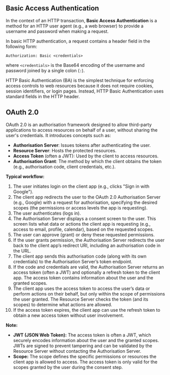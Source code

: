 ## Basic Access Authentication


In the context of an HTTP transaction, **Basic Access Authentication** is a method for an HTTP user agent (e.g., a web browser) to provide a username and password when making a request.


In basic HTTP authentication, a request contains a header field in the following form:

```
Authorization: Basic <credentials>
```


where `<credentials>` is the Base64 encoding of the username and password joined by a single colon (`:`).


HTTP Basic Authentication (BA) is the simplest technique for enforcing access controls to web resources because it does not require cookies, session identifiers, or login pages. Instead, HTTP Basic Authentication uses standard fields in the HTTP header.

## OAuth 2.0



OAuth 2.0 is an authorisation framework designed to allow third-party applications to access resources on behalf of a user, without sharing the user's credentials. It introduces concepts such as:

- **Authorisation Server**: Issues tokens after authenticating the user.
- **Resource Server**: Hosts the protected resources.
- **Access Token** (often a JWT): Used by the client to access resources.
- **Authorisation Grant**: The method by which the client obtains the token (e.g., authorisation code, client credentials, etc.).


**Typical workflow:**
1. The user initiates login on the client app (e.g., clicks "Sign in with Google").
2. The client app redirects the user to the OAuth 2.0 Authorisation Server (e.g., Google) with a request for authorisation, specifying the desired scopes (the permissions or access levels the app is requesting).
3. The user authenticates (logs in).
4. The Authorisation Server displays a consent screen to the user. This screen lists what data or actions the client app is requesting (e.g., access to email, profile, calendar), based on the requested scopes.
5. The user can approve (grant) or deny these requested permissions.
6. If the user grants permission, the Authorisation Server redirects the user back to the client app’s redirect URI, including an authorisation code in the URL.
7. The client app sends this authorisation code (along with its own credentials) to the Authorisation Server’s token endpoint.
8. If the code and credentials are valid, the Authorisation Server returns an access token (often a JWT) and optionally a refresh token to the client app. The access token contains information about the user and the granted scopes.
9. The client app uses the access token to access the user’s data or perform actions on their behalf, but only within the scope of permissions the user granted. The Resource Server checks the token (and its scopes) to determine what actions are allowed.
10. If the access token expires, the client app can use the refresh token to obtain a new access token without user involvement.

**Note:**
- **JWT (JSON Web Token):** The access token is often a JWT, which securely encodes information about the user and the granted scopes. JWTs are signed to prevent tampering and can be validated by the Resource Server without contacting the Authorisation Server.
- **Scope:** The scope defines the specific permissions or resources the client app is allowed to access. The access token is only valid for the scopes granted by the user during the consent step.